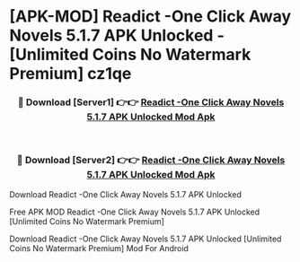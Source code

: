 # [APK-MOD] Readict -One Click Away Novels 5.1.7 APK Unlocked - [Unlimited Coins No Watermark Premium] cz1qe



<div align="center">
<h3>🔴 Download [Server1] 👉👉 <a href="https://momento.my/?title=Readict_-One_Click_Away_Novels_5.1.7_APK_Unlocked">Readict -One Click Away Novels 5.1.7 APK Unlocked Mod Apk</a></h3><br>

<h3>🔴 Download [Server2] 👉👉 <a href="https://momento.my/?title=Readict_-One_Click_Away_Novels_5.1.7_APK_Unlocked">Readict -One Click Away Novels 5.1.7 APK Unlocked Mod Apk</a></h3>
</div>



Download Readict -One Click Away Novels 5.1.7 APK Unlocked 

Free APK MOD Readict -One Click Away Novels 5.1.7 APK Unlocked [Unlimited Coins No Watermark Premium]

Download Readict -One Click Away Novels 5.1.7 APK Unlocked [Unlimited Coins No Watermark Premium] Mod For Android
